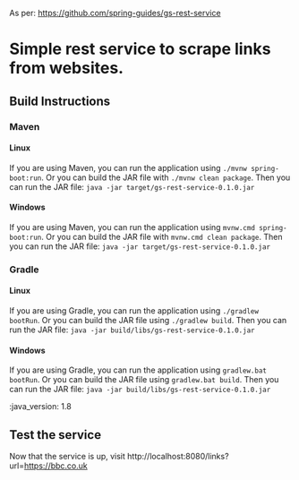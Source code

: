 As per: https://github.com/spring-guides/gs-rest-service

# Simple rest service to scrape links from websites.

## Build Instructions

### Maven
#### Linux
If you are using Maven, you can run the application using `./mvnw spring-boot:run`.  Or you can build the JAR file with `./mvnw clean package`. Then you can run the JAR file:
`java -jar target/gs-rest-service-0.1.0.jar`

#### Windows
If you are using Maven, you can run the application using `mvnw.cmd spring-boot:run`.  Or you can build the JAR file with `mvnw.cmd clean package`. Then you can run the JAR file:
`java -jar target/gs-rest-service-0.1.0.jar`

### Gradle
#### Linux
If you are using Gradle, you can run the application using `./gradlew bootRun`. Or you can build the JAR file using `./gradlew build`. Then you can run the JAR file:
`java -jar build/libs/gs-rest-service-0.1.0.jar`

#### Windows
If you are using Gradle, you can run the application using `gradlew.bat bootRun`. Or you can build the JAR file using `gradlew.bat build`. Then you can run the JAR file:
`java -jar build/libs/gs-rest-service-0.1.0.jar`

:java_version: 1.8

## Test the service

Now that the service is up, visit http://localhost:8080/links?url=https://bbc.co.uk